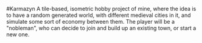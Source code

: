 #Karmazyn
A tile-based, isometric hobby project of mine, where the idea is to have a random generated world, with different medieval cities in it, and simulate
some sort of economy between them. The player will be a "nobleman", who can decide to join and build up an existing town, or start a new one.